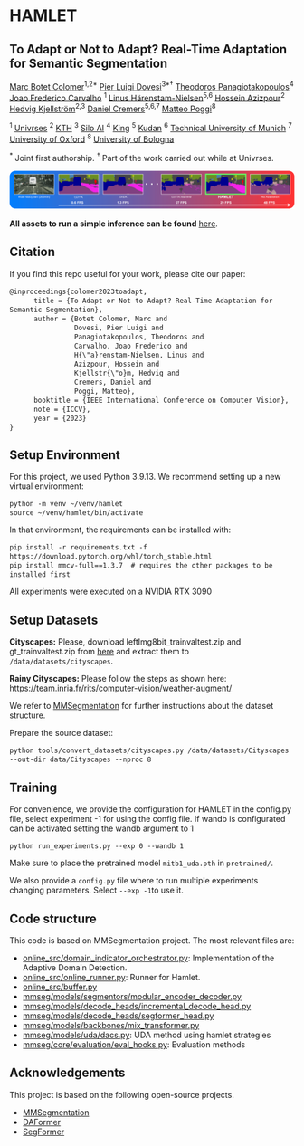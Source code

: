 # HAMLET

## To Adapt or Not to Adapt? Real-Time Adaptation for Semantic Segmentation
[Marc Botet Colomer](https://github.com/MarcBotet)<sup>1,2*</sup> [Pier Luigi Dovesi](https://github.com/pierluigidovesi)<sup>3*†</sup> [Theodoros Panagiotakopoulos](https://github.com/theo2021)<sup>4</sup> [Joao Frederico Carvalho](https://scholar.google.se/citations?user=-GqJRNoAAAAJ&hl=sv) <sup>1</sup> [Linus Härenstam-Nielsen](https://github.com/Linusnie)<sup>5,6</sup> [Hossein Azizpour](https://scholar.google.se/citations?user=t6CRgJsAAAAJ&hl=en)<sup>2</sup> [Hedvig Kjellström](https://scholar.google.com/citations?user=wr3CtKAAAAAJ&hl=en)<sup>2,3</sup> [Daniel Cremers](https://scholar.google.com/citations?user=cXQciMEAAAAJ&hl=en)<sup>5,6,7</sup> [Matteo Poggi](https://github.com/mattpoggi)<sup>8</sup>

<sup>1</sup> [Univrses](https://univrses.com/) <sup>2</sup> [KTH](https://www.kth.se/en) <sup>3</sup> [Silo AI](https://www.silo.ai/) <sup>4</sup> [King](https://www.king.com/) <sup>5</sup> [Kudan](https://www.kudan.io/) <sup>6</sup> [Technical University of Munich](https://www.tum.de/en/) <sup>7</sup> [University of Oxford](https://www.ox.ac.uk/) <sup>8</sup> [University of Bologna](https://www.unibo.it/en)

<sup>*</sup> Joint first authorship.
<sup>†</sup> Part of the work carried out while at Univrses.

![Method Cover](images/hamlet_cover.png)

**All assets to run a simple inference can be found** [here](https://drive.google.com/drive/folders/1p3VoGrsQsI7wMCYeAb7nYEImW0oIrmMR?usp=sharing).

## Citation

If you find this repo useful for your work, please cite our paper:

```shell
@inproceedings{colomer2023toadapt,
      title = {To Adapt or Not to Adapt? Real-Time Adaptation for Semantic Segmentation},
      author = {Botet Colomer, Marc and 
                Dovesi, Pier Luigi and 
                Panagiotakopoulos, Theodoros and 
                Carvalho, Joao Frederico and 
                H{\"a}renstam-Nielsen, Linus and 
                Azizpour, Hossein and 
                Kjellstr{\"o}m, Hedvig and 
                Cremers, Daniel and
                Poggi, Matteo},
      booktitle = {IEEE International Conference on Computer Vision},
      note = {ICCV},
      year = {2023}
}
```

## Setup Environment

For this project, we used Python  3.9.13. We recommend setting up a new virtual
environment:

```shell
python -m venv ~/venv/hamlet
source ~/venv/hamlet/bin/activate
```

In that environment, the requirements can be installed with:

```shell
pip install -r requirements.txt -f https://download.pytorch.org/whl/torch_stable.html
pip install mmcv-full==1.3.7  # requires the other packages to be installed first
```

All experiments were executed on a NVIDIA RTX 3090


## Setup Datasets

**Cityscapes:** Please, download leftImg8bit_trainvaltest.zip and
gt_trainvaltest.zip from [here](https://www.cityscapes-dataset.com/downloads/)
and extract them to `/data/datasets/cityscapes`.

**Rainy Cityscapes:** Please follow the steps as shown here: https://team.inria.fr/rits/computer-vision/weather-augment/

We refer to [MMSegmentation](https://github.com/open-mmlab/mmsegmentation) for further instructions about the dataset structure.

Prepare the source dataset:

```shell
python tools/convert_datasets/cityscapes.py /data/datasets/Cityscapes --out-dir data/Cityscapes --nproc 8
```

## Training

For convenience, we provide the configuration for HAMLET in the config.py file, select experiment -1 for using the config file. If wandb is configurated can be activated setting the wandb argument to 1

```shell
python run_experiments.py --exp 0 --wandb 1
```

Make sure to place the pretrained model `mitb1_uda.pth` in `pretrained/`. 

We also provide a `config.py` file where to run multiple experiments changing parameters. Select `--exp -1`to use it.

## Code structure
This code is based on MMSegmentation project. The most relevant files are:

* [online_src/domain_indicator_orchestrator.py](online_src/domain_indicator_orchestrator.py): Implementation of the Adaptive Domain Detection.
* [online_src/online_runner.py](online_src/online_runner.py): Runner for Hamlet.
* [online_src/buffer.py](online_src/buffer.py)
* [mmseg/models/segmentors/modular_encoder_decoder.py](mmseg/models/segmentors/modular_encoder_decoder.py)
* [mmseg/models/decode_heads/incremental_decode_head.py]([mmseg/models/decode_heads/incremental_decode_head.py)
* [mmseg/models/decode_heads/segformer_head.py]([mmseg/models/decode_heads/segformer_head.py)
* [mmseg/models/backbones/mix_transformer.py]([mmseg/models/backbones/mix_transformer.py)
* [mmseg/models/uda/dacs.py]([mmseg/models/uda/dacs.py): UDA method using hamlet strategies
* [mmseg/core/evaluation/eval_hooks.py]([mmseg/core/evaluation/eval_hooks.py): Evaluation methods

## Acknowledgements

This project is based on the following open-source projects.

* [MMSegmentation](https://github.com/open-mmlab/mmsegmentation)
* [DAFormer](https://github.com/lhoyer/DAFormer)
* [SegFormer](https://github.com/NVlabs/SegFormer)
